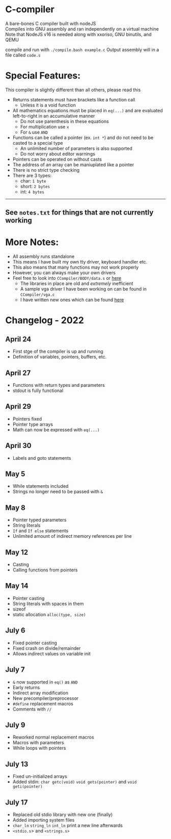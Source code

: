 # C-compiler
A bare-bones C compiler built with nodeJS  
Compiles into GNU assembly and ran independently on a virtual machine  
Note that NodeJS v16 is needed along with xxoriso, GNU binutils, and QEMU  

compile and run with `./compile.bash example.c`
Output assembly will in a file called `code.s`
# Special Features:
This compiler is slightly different than all others, please read this
* Returns statements must have brackets like a function call
  * Unless it is a void function
* All mathematics equations must be placed in `eq(...)` and are evaluated left-to-right in an accumulative manner
  * Do not use parenthesis in these equations
  * For multiplication use `x`
  * For `&` use `AND`
* Functions can be called a pointer (ex. `int *`) and do not need to be casted to a special type
  * An unlimited number of parameters is also supported
  * Do not worry about editor warnings
* Pointers can be operated on without casts
* The address of an array can be maniuplated like a pointer
* There is no strict type checking
* There are 3 types:
  * char: `1 byte`
  * short: `2 bytes`
  * int: `4 bytes`

---
See `notes.txt` for things that are not currently working
---
# More Notes:
* All assembly runs standalone  
* This means I have built my own tty driver, keyboard handler etc.  
* This also means that many functions may not work properly  
* However, you can always make your own drivers
* Feel free to look into `CCompiler/BODY/data.s` or [here](https://wiki.osdev.org/Main_Page)
  * The libraries in place are old and *extremely* inefficient
  * A sample vga driver I have been working on can be found in `CCompiler/vga.c`
  * I have written new ones which can be found [here](https://github.com/FISHARMNIC/AssemblyOS/tree/main/BODY/libs)

# Changelog - 2022
## April 24
* First stge of the compiler is up and running
* Definition of variables, pointers, buffers, etc.

## April 27
* Functions with return types and parameters
* stdout is fully functional

## April 29
* Pointers fixed
* Pointer type arrays
* Math can now be expressed with `eq(...)`

## April 30
* Labels and goto statements

## May 5
* While statements included
* Strings no longer need to be passed with `&`

## May 8
* Pointer typed parameters
* String literals
* `If` and `If else` statements
* Unlimited amount of indirect memory references per line

## May 12
* Casting
* Calling functions from pointers

## May 14
* Pointer casting
* String literals with spaces in them
* sizeof
* static allocation `alloc(type, size)`

## July 6
* Fixed pointer casting
* Fixed crash on divide/remainder
* Allows indirect values on variable init

## July 7
* `&` now supported in `eq()` as `AND`
* Early returns
* Indirect array modification
* New precompiler/preprocessor
* `#define` replacement macros
* Comments with `//`

## July 9
* Reworked normal replacement macros
* Macros with parameters
* While loops with pointers

## July 13
* Fixed un-initialized arrays
* Added stdin: `char getc(void)` `void gets(pointer)` and `void geti(pointer)`

## July 17
* Replaced old stdio library with new one (finally)
* Added importing system files
* `char_ln` `string_ln` `int_ln` print a new line afterwards
* `<stdio.s`> and `<strings.s>`
